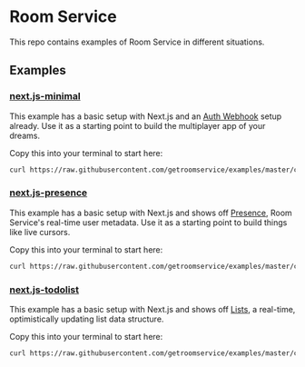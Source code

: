 # Room Service

This repo contains examples of Room Service in different situations.

## Examples

### [next.js-minimal](https://github.com/getroomservice/examples/tree/master/next.js-minimal)

This example has a basic setup with Next.js and an [Auth Webhook](https://docs.roomservice.dev/docs/concepts/auth) setup already. Use it as a starting point to build the multiplayer app of your dreams.

Copy this into your terminal to start here:
```sh
curl https://raw.githubusercontent.com/getroomservice/examples/master/create.sh | bash -s -- next.js-minimal
```


### [next.js-presence](https://github.com/getroomservice/examples/tree/master/next.js-presence)

This example has a basic setup with Next.js and shows off [Presence](https://docs.roomservice.dev/docs/concepts/presence), Room Service's real-time user metadata. Use it as a starting point to build things like live cursors. 

Copy this into your terminal to start here:
```sh
curl https://raw.githubusercontent.com/getroomservice/examples/master/create.sh | bash -s -- next.js-presence
```

### [next.js-todolist](https://github.com/getroomservice/examples/tree/master/next.js-todolist)

This example has a basic setup with Next.js and shows off [Lists](https://docs.roomservice.dev/docs/concepts/lists), a real-time, optimistically updating list data structure.  

Copy this into your terminal to start here:
```sh
curl https://raw.githubusercontent.com/getroomservice/examples/master/create.sh | bash -s -- next.js-todolist
```
